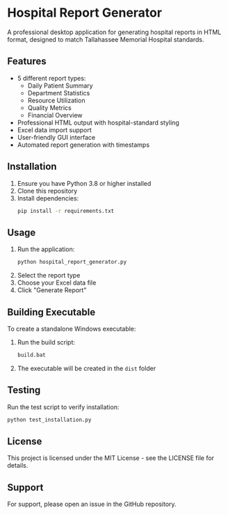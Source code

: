 # Hospital Report Generator

A professional desktop application for generating hospital reports in HTML format, designed to match Tallahassee Memorial Hospital standards.

## Features

- 5 different report types:
  - Daily Patient Summary
  - Department Statistics
  - Resource Utilization
  - Quality Metrics
  - Financial Overview
- Professional HTML output with hospital-standard styling
- Excel data import support
- User-friendly GUI interface
- Automated report generation with timestamps

## Installation

1. Ensure you have Python 3.8 or higher installed
2. Clone this repository
3. Install dependencies:
   ```bash
   pip install -r requirements.txt
   ```

## Usage

1. Run the application:
   ```bash
   python hospital_report_generator.py
   ```
2. Select the report type
3. Choose your Excel data file
4. Click "Generate Report"

## Building Executable

To create a standalone Windows executable:

1. Run the build script:
   ```bash
   build.bat
   ```
2. The executable will be created in the `dist` folder

## Testing

Run the test script to verify installation:
```bash
python test_installation.py
```

## License

This project is licensed under the MIT License - see the LICENSE file for details.

## Support

For support, please open an issue in the GitHub repository. 